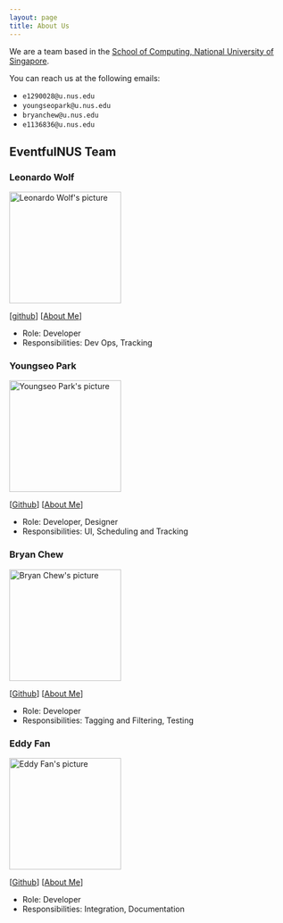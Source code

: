 ```yaml
---
layout: page
title: About Us
---
```


We are a team based in the [School of Computing, National University of Singapore](https://www.comp.nus.edu.sg).

You can reach us at the following emails:
- `e1290028@u.nus.edu`
- `youngseopark@u.nus.edu`
- `bryanchew@u.nus.edu`
- `e1136836@u.nus.edu`

## EventfulNUS Team

### Leonardo Wolf

<img src="https://ay2425s1-cs2103t-w14-4.github.io/tp/images/leowolf275.png" alt="Leonardo Wolf's picture" width="200px" />

[[github](https://github.com/leowolf275)]
[[About Me](team/leowolf275.md)]

* Role: Developer 
* Responsibilities: Dev Ops, Tracking

### Youngseo Park

<img src="https://ay2425s1-cs2103t-w14-4.github.io/tp/images/youngseopark05.png" alt="Youngseo Park's picture" width="200px" />

[[Github](http://github.com/youngseopark05)]
[[About Me](team/youngseopark05.md)]

* Role: Developer, Designer
* Responsibilities: UI, Scheduling and Tracking

### Bryan Chew

<img src="https://ay2425s1-cs2103t-w14-4.github.io/tp/images/bryanjhc.png" alt="Bryan Chew's picture" width="200px" />

[[Github](http://github.com/bryanjhc)]
[[About Me](team/bryanjhc.md)]

* Role: Developer
* Responsibilities: Tagging and Filtering, Testing

### Eddy Fan

<img src="https://ay2425s1-cs2103t-w14-4.github.io/tp/images/kaoxi998533.png" alt="Eddy Fan's picture" width="200px" />

[[Github](http://github.com/kaoxi998533)]
[[About Me](team/kaoxi998533.md)]

* Role: Developer
* Responsibilities: Integration, Documentation
